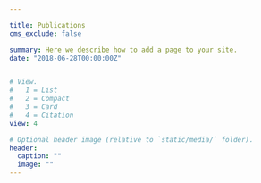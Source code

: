 ```yaml
---

title: Publications
cms_exclude: false

summary: Here we describe how to add a page to your site.
date: "2018-06-28T00:00:00Z"


# View.
#   1 = List
#   2 = Compact
#   3 = Card
#   4 = Citation
view: 4

# Optional header image (relative to `static/media/` folder).
header:
  caption: ""
  image: ""
---
```

